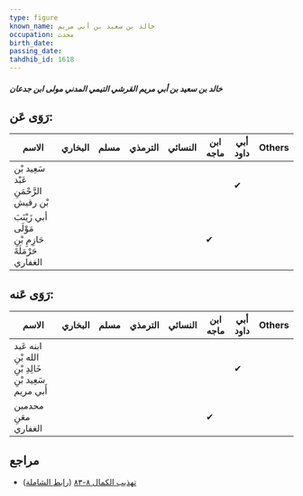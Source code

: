 ```yaml
---
type: figure
known_name: خالد بن سعيد بن أبي مريم
occupation: محدث
birth_date:
passing_date:
tahdhib_id: 1618
---
```

##### خالد بن سعيد بن أبي مريم القرشي التيمي المدني مولى ابن جدعان

## رَوَى عَن:
| الاسم                                                | البخاري | مسلم | الترمذي | النسائي | ابن ماجه | أبي داود | Others |
| ---------------------------------------------------- | ------- | ---- | ------- | ------- | -------- | -------- | ------ |
| سَعِيد بْن عَبْد الرَّحْمَنِ بْن رقيش                |         |      |         |         |          | ✔        |        |
| أبي زَيْنَبَ مَوْلَى حَازِمِ بْنِ حَرْمَلَةَ الغفاري |         |      |         |         | ✔        |          |        |
## رَوَى عَنه:
| الاسم                                                  | البخاري | مسلم | الترمذي | النسائي | ابن ماجه | أبي داود | Others |
| ------------------------------------------------------ | ------- | ---- | ------- | ------- | -------- | -------- | ------ |
| ابنه عَبد الله بْنِ خَالِدِ بْنِ سَعِيد بْنِ أَبي مريم |         |      |         |         |          | ✔        |        |
| محدمبن معَنِ الغفاري                                   |         |      |         |         | ✔        |          |        |
## مراجع
- [تهذيب الكمال ٨-٨٣](obsidian://open?vault=Tahdhib-al-Kamal&file=Figures/١٦١٨-خالد%20بن%20سعيد%20بن%20أبي%20مريم%20القرشي%20التيمي%20المدني%20مولى%20ابن%20جدعان) ([رابط الشاملة](https://shamela.ws/book/3722/3794))